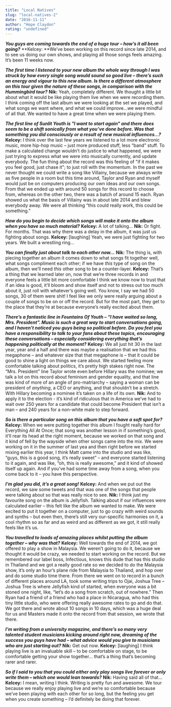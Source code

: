 ```yaml
---
title: "Local Natives"
slug: "local-natives-2"
date: "2016-11-11"
author: "Hope Claydon"
rating: "undefined"
---
```


_**You guys are coming towards the end of a huge tour – how’s it all been going?**_ **Kelcey: **We’ve been working on this record since late 2014, and to see us doing our own shows, and playing all those songs feels amazing. It’s been 11 weeks now.

_**The first time I listened to your new album the whole way through I was struck by how every single song would sound so good live – there’s such an energy and vigour to this new album. Is there a different atmosphere on this tour given the nature of these songs, in comparison with the Hummingbird tour?**_ **Nik:** Yeah, completely different. We thought a little bit about what it would be like playing them live when we were recording them. I think coming off the last album we were looking at the set we played, and what songs we want where, and what we could improve…we were mindful of all that. We wanted to have a great time when we were playing them.

_**The first line of Sunlit Youth is "I want to start again" and there does seem to be a shift sonically from what you’ve done before. Was that something you did consciously or a result of new musical influences…?**_ **Kelcey:** I think over the last few years we listened to a lot more electronic music, more hip-hop music – just more produced stuff, less “band” stuff. To make a calculated change wouldn’t do justice to what happened, we were just trying to express what we were into musically currently, and update everybody. The fun thing about the record was this feeling of "if it makes you feel good, just chase it"; to just roll with the momentum. In the past we never thought we could write a song like Villainy, because we always write as five people in a room but this time around, Taylor and Ryan and myself would just be on computers producing our own ideas and our own songs. From that we ended up with around 50 songs for this record to choose from, whereas on the other two, there was a batch of around 15 each. Ryan showed us what the basis of Villainy was in about late 2014 and blew everybody away. We were all thinking “this could really work, this could be something.”

_**How do you begin to decide which songs will make it onto the album when you have so much material?**_ **Kelcey:** A lot of talking… **Nik:** Or fight. For months. That was why there was a delay in the album, it was just us fighting about songs. **Kelcey:** \[laughing\] Yeah, we were just fighting for two years. We built a wrestling ring…

_**You can finally just about talk to each other now…**_ **Nik:** The thing is, with piecing together an album it comes down to what songs fit together well, what songs compliment each other; if we have _this_ type of song on the album, then we’ll need _this_ other song to be a counter-layer. **Kelcey:** That’s a thing that we learned later on, now that we’re three records in and everyone feels a little bit more comfortable I think we know now to trust that if an idea is good, it’ll bloom and show itself and not to stress out too much about it, just roll with whatever’s going well. You know, I say we had 50 songs, 30 of them were shit! I feel like we only were really arguing about a couple of songs to be on or off the record. But for the most part, they get to the place that they’re at because everyone’s really excited about them.

_**There’s a fantastic line in Fountains Of Youth – “I have waited so long, Mrs. President”. Music is such a great way to start conversations going, and I haven’t noticed you guys being so political before. Do you feel you have a responsibility to talk to your fans about these topics, encouraging these conversations – especially considering everything that’s happening politically at the moment?**_ **Kelcey:** We all just hit 30 in the last year, year and a half and there was maybe a realisation that we had this megaphone – and whatever size that that megaphone is – that it could be good to shine a light on things we care about. We started feeling more comfortable talking about politics, it’s pretty high stakes right now. The “Mrs. President” line Taylor wrote even before Hillary was the nominee; we talk a lot on this record about feminism and gender equality, and that line was kind of more of an angle of pro-matriarchy – saying a woman can be president of _anything_, a CEO or anything, and that shouldn’t be a stretch. With Hillary becoming a nominee it’s taken on a life of its own. **Nik:** And to apply it to the election - it’s kind of ridiculous that in America we’ve had to wait over 250 years for a candidate that could become President that isn’t a man – and 240 years for a non-white male to step forward.

**_So is there a particular song on this album that you have a soft spot for?_** **Kelcey:** When we were putting together this album I fought really hard for Everything All At Once; that song was another lesson in if something’s good, it’ll rear its head at the right moment, because we worked on that song and it kind of fell by the wayside when other songs came into the mix. We were working on it in the summer of last yea and then right before we started mixing earlier this year, I think Matt came into the studio and was like, “guys, this is a good song, it’s really sweet” – and everyone started listening to it again, and was like, “oh, this is really awesome,” and it kind of showed itself up again. And if you’ve had some time away from a song, when you come back to it – you have this perspective.

_**I’m glad you did, it’s a great song!**_ **Kelcey:** And when we put out the record, we saw some tweets and that was one of the songs that people were talking about so that was really nice to see. **Nik:** I think just my favourite song on the album is Jellyfish. Talking about if our influences were calculated earlier – this felt like the album we wanted to make. We were excited to put it together on a computer, just to go crazy with weird sounds and synths – but even then, there’s still very our-specific harmonies on it, a cool rhythm so as far and as weird and as different as we got, it still really feels like it’s us.

**_You travelled to loads of amazing places whilst putting the album together – why was that?_** **Kelcey:** Well towards the end of 2014, we got offered to play a show in Malaysia. We weren’t going to do it, because we thought it would be crazy, we needed to start working on the record. But we remembered our label boss, Infectious, knows this dude that has this studio in Thailand and we got a really good rate so we decided to do the Malaysia show, it’s only an hour’s plane ride from Malaysia to Thailand, and hop over and do some studio time there. From there we went on to record in a bunch of different places around LA, took some writing trips to Ojai, Joshua Tree – Joshua Tree is where Jellyfish kind of started, when everyone was a bit stoned one night, like, “let’s do a song from scratch, out of nowhere.” Then Ryan had a friend of a friend who had a place in Nicaragua, who had this tiny little studio, who were offering really awesome rates to go and do that. We got there and wrote about 10 songs in 10 days, which was a huge deal for us and Masters made it onto the record from that session, we wrote that there.

**_I’m writing from a university magazine, and there’s so many very talented student musicians kicking around right now, dreaming of the success you guys have had – what advice would you give to musicians who are just starting out?_** **Nik:** Get out now. **Kelcey:** \[laughing\] I think playing live is an invaluable skill – to be comfortable on stage, to be comfortable getting your show together… that’s a thing that’s becoming rarer and rarer.

_**So if I said to you that you could either only play songs live forever or only write them – which one would lean towards?**_ **Nik:** Having said all of that… **Kelcey:** I mean, writing I think. Writing is pretty fun and awesome. We tour because we really enjoy playing live and we’re so comfortable because we’ve been playing with each other for so long, but the feeling you get when you create something – I’d definitely be doing that forever.
